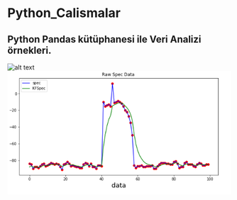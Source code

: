 # Python_Calismalar
## Python Pandas kütüphanesi ile Veri Analizi örnekleri.
![alt text](https://github.com/serdarkocerr/Python_Calismalar/blob/master/images/KalmanF%E2%80%8EilterAvg.PNG)
![alt text](https://github.com/serdarkocerr/Python_Calismalar/blob/master/images/basicKalmanImage.PNG)
